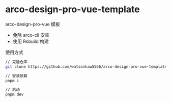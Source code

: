 # arco-design-pro-vue-template

arco-design-pro-vue 模板

- 免除 arco-cli 安装
- 使用 Rsbuild 构建

使用方式

```bash
// 克隆仓库
git clone https://github.com/watsonhaw5566/arco-design-pro-vue-template.git

// 安装依赖
pnpm i

// 启动
pnpm dev
```

